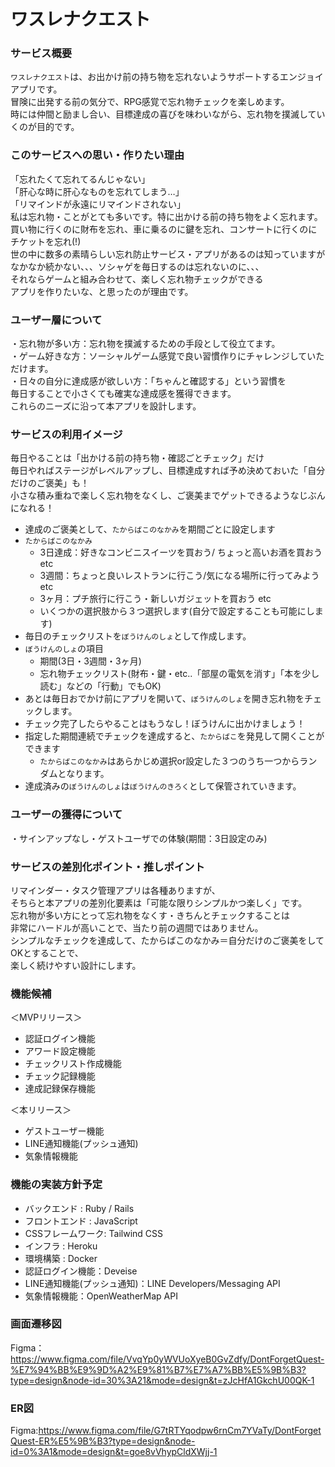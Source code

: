 # ワスレナクエスト

### サービス概要
`ワスレナクエスト`は、お出かけ前の持ち物を忘れないようサポートするエンジョイアプリです。  
冒険に出発する前の気分で、RPG感覚で忘れ物チェックを楽しめます。  
時には仲間と励まし合い、目標達成の喜びを味わいながら、忘れ物を撲滅していくのが目的です。  

### このサービスへの思い・作りたい理由
「忘れたくて忘れてるんじゃない」  
「肝心な時に肝心なものを忘れてしまう…」  
「リマインドが永遠にリマインドされない」  
私は忘れ物・ことがとても多いです。特に出かける前の持ち物をよく忘れます。  
買い物に行くのに財布を忘れ、車に乗るのに鍵を忘れ、コンサートに行くのにチケットを忘れ(!)  
世の中に数多の素晴らしい忘れ防止サービス・アプリがあるのは知っていますが  
なかなか続かない、、、ソシャゲを毎日するのは忘れないのに、、、  
それならゲームと組み合わせて、楽しく忘れ物チェックができる  
アプリを作りたいな、と思ったのが理由です。  

### ユーザー層について
・忘れ物が多い方：忘れ物を撲滅するための手段として役立てます。  
・ゲーム好きな方：ソーシャルゲーム感覚で良い習慣作りにチャレンジしていただけます。  
・日々の自分に達成感が欲しい方：「ちゃんと確認する」という習慣を  
毎日することで小さくても確実な達成感を獲得できます。  
これらのニーズに沿って本アプリを設計します。

### サービスの利用イメージ
毎日やることは「出かける前の持ち物・確認ごとチェック」だけ  
毎日やればステージがレベルアップし、目標達成すれば予め決めておいた「自分だけのご褒美」も！  
小さな積み重ねで楽しく忘れ物をなくし、ご褒美までゲットできるようなじぶんになれる！  

- 達成のご褒美として、`たからばこのなかみ`を期間ごとに設定します
- `たからばこのなかみ`
  - 3日達成：好きなコンビニスイーツを買おう/ ちょっと高いお酒を買おう etc
  - 3週間：ちょっと良いレストランに行こう/気になる場所に行ってみよう etc
  - 3ヶ月：プチ旅行に行こう・新しいガジェットを買おう etc
  - いくつかの選択肢から３つ選択します(自分で設定することも可能にします)
- 毎日のチェックリストを`ぼうけんのしょ`として作成します。
- `ぼうけんのしょ`の項目
   - 期間(3日・3週間・3ヶ月)
   - 忘れ物チェックリスト(財布・鍵・etc..「部屋の電気を消す」「本を少し読む」などの「行動」でもOK)
- あとは毎日おでかけ前にアプリを開いて、`ぼうけんのしょ`を開き忘れ物をチェックします。
- チェック完了したらやることはもうなし！ぼうけんに出かけましょう！
- 指定した期間連続でチェックを達成すると、`たからばこ`を発見して開くことができます
  - `たからばこのなかみ`はあらかじめ選択or設定した３つのうち一つからランダムとなります。
- 達成済みの`ぼうけんのしょ`は`ぼうけんのきろく`として保管されていきます。

### ユーザーの獲得について
・サインアップなし・ゲストユーザでの体験(期間：3日設定のみ)

### サービスの差別化ポイント・推しポイント
リマインダー・タスク管理アプリは各種ありますが、  
そちらと本アプリの差別化要素は「可能な限りシンプルかつ楽しく」です。  
忘れ物が多い方にとって忘れ物をなくす・きちんとチェックすることは  
非常にハードルが高いことで、当たり前の週間ではありません。  
シンプルなチェックを達成して、たからばこのなかみ＝自分だけのご褒美をしてOKとすることで、  
楽しく続けやすい設計にします。

### 機能候補
＜MVPリリース＞
- 認証ログイン機能
- アワード設定機能
- チェックリスト作成機能
- チェック記録機能
- 達成記録保存機能

＜本リリース＞
- ゲストユーザー機能
- LINE通知機能(プッシュ通知)
- 気象情報機能
  
 ### 機能の実装方針予定
- バックエンド : Ruby / Rails
- フロントエンド :  JavaScript
- CSSフレームワーク: Tailwind CSS 
- インフラ : Heroku
- 環境構築 : Docker
- 認証ログイン機能：Deveise
- LINE通知機能(プッシュ通知)：LINE Developers/Messaging API
- 気象情報機能：OpenWeatherMap API

### 画面遷移図
Figma：https://www.figma.com/file/VvqYp0yWVUoXyeB0GvZdfy/DontForgetQuest-%E7%94%BB%E9%9D%A2%E9%81%B7%E7%A7%BB%E5%9B%B3?type=design&node-id=30%3A21&mode=design&t=zJcHfA1GkchU00QK-1

### ER図
Figma:https://www.figma.com/file/G7tRTYqodpw6rnCm7YVaTy/DontForgetQuest-ER%E5%9B%B3?type=design&node-id=0%3A1&mode=design&t=goe8vVhypCldXWjj-1